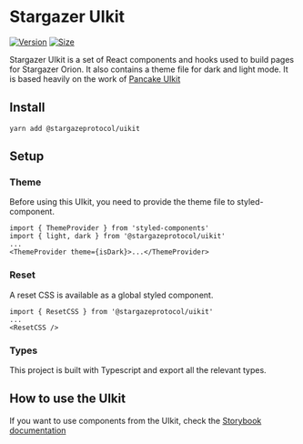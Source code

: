 # Stargazer UIkit

[![Version](https://img.shields.io/npm/v/@stargazeprotocol/uikit)](https://www.npmjs.com/package/@stargazeprotocol/uikit) [![Size](https://img.shields.io/bundlephobia/min/@stargazeprotocol/uikit)](https://www.npmjs.com/package/@stargazeprotocol/uikit)

Stargazer UIkit is a set of React components and hooks used to build pages for Stargazer Orion. It also contains a theme file for dark and light mode.
It is based heavily on the work of [Pancake UIkit](https://www.npmjs.com/package/@pancakeswap-libs/uikit)

## Install

`yarn add @stargazeprotocol/uikit`

## Setup

### Theme

Before using this UIkit, you need to provide the theme file to styled-component.

```
import { ThemeProvider } from 'styled-components'
import { light, dark } from '@stargazeprotocol/uikit'
...
<ThemeProvider theme={isDark}>...</ThemeProvider>
```

### Reset

A reset CSS is available as a global styled component.

```
import { ResetCSS } from '@stargazeprotocol/uikit'
...
<ResetCSS />
```

### Types

This project is built with Typescript and export all the relevant types.

## How to use the UIkit

If you want to use components from the UIkit, check the [Storybook documentation](https://pancakeswap.github.io/pancake-uikit/)
